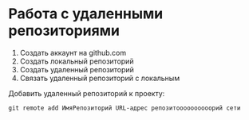 # Работа с удаленными репозиториями
1. Создать аккаунт на github.com
2. Создать локальный репозиторий
3. Создать удаленный репозиторий
4. Связать удаленный репозиторий с локальным

Добавить удаленный репозиторий к проекту:
```
git remote add ИмяРепозиторий URL-адрес репозитоооооооооорий сети
```
